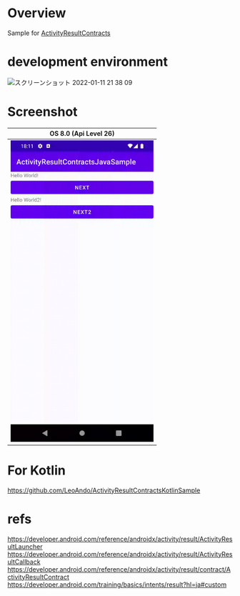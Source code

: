 # Overview

Sample for [ActivityResultContracts](https://developer.android.com/reference/androidx/activity/result/contract/ActivityResultContracts)

# development environment

<img width="686" alt="スクリーンショット 2022-01-11 21 38 09" src="https://user-images.githubusercontent.com/16476224/148943983-451df3c2-3d52-4150-bba3-c3f9ae655109.png">


# Screenshot

| OS 8.0 (Api Level 26)
| --- |
| <img src="https://github.com/LeoAndo/ActivityResultContractsJavaSample/blob/main/capture.gif" width=320> |

# For Kotlin

https://github.com/LeoAndo/ActivityResultContractsKotlinSample


# refs

https://developer.android.com/reference/androidx/activity/result/ActivityResultLauncher<br>
https://developer.android.com/reference/androidx/activity/result/ActivityResultCallback<br>
https://developer.android.com/reference/androidx/activity/result/contract/ActivityResultContract<br>
https://developer.android.com/training/basics/intents/result?hl=ja#custom<br>
